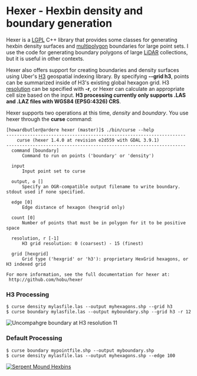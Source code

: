 # Hexer - Hexbin density and boundary generation

Hexer is a [LGPL] C++ library that provides some classes for generating 
hexbin density surfaces and [multipolygon] boundaries for large point sets. I use 
the code for generating boundary polygons of large [LiDAR] collections, but it is 
useful in other contexts.

Hexer also offers support for creating boundaries and density surfaces using Uber's [H3] 
geospatial indexing library. By specifying <b>--grid h3</b>, points can be summarized
inside of H3's existing global hexagon grid. H3 [resolution] can be specified with <b>-r</b>,
or Hexer can calculate an appropriate cell size based on the input. <b>H3 processing
currently only supports .LAS and .LAZ files with WGS84 (EPSG:4326) CRS</b>.

Hexer supports two operations at this time, <i>density</i> and <i>boundary</i>. You 
use hexer through the <b>curse</b> command:

```
[howardbutler@ardere hexer (master)]$ ./bin/curse --help
--------------------------------------------------------------------
    curse (hexer 1.4.0 at revision e2d559 with GDAL 3.9.1)
--------------------------------------------------------------------
  command [boundary]
      Command to run on points ('boundary' or 'density')

  input
      Input point set to curse

  output, o []
      Specify an OGR-compatible output filename to write boundary. stdout used if none specified.

  edge [0]
      Edge distance of hexagon (hexgrid only)

  count [0]
      Number of points that must be in polygon for it to be positive space

  resolution, r [-1]
      H3 grid resolution: 0 (coarsest) - 15 (finest)

  grid [hexgrid]
      Grid type ('hexgrid' or 'h3'): proprietary HexGrid hexagons, or H3 indexed grid

For more information, see the full documentation for hexer at:
 http://github.com/hobu/hexer

```
### H3 Processing
```
$ curse density mylasfile.las --output myhexagons.shp --grid h3
$ curse boundary mylasfile.las --output myboundary.shp --grid h3 -r 12
```
<img src="https://github.com/ibell13/hexer/raw/h3/images/h3bounds.png?raw=true"  alt="Uncompahgre boundary at H3 resolution 11" />


### Default Processing
```
$ curse boundary mypointfile.shp --output myboundary.shp
$ curse density mylasfile.las --output myhexagons.shp --edge 100
```

<a href="http://a.tiles.mapbox.com/v3/hobu.serpent-mound.html#16.00/39.0346/-83.4353"><img src="https://github.com/hobu/hexer/raw/master/images/serpent.png?raw=true"  alt="Serpent Mound Hexbins" /></a>

[LGPL]: http://www.gnu.org/licenses/lgpl-2.1.html
[LiDAR]: https://en.wikipedia.org/wiki/LIDAR
[multipolygon]: http://en.wikipedia.org/wiki/Well-known_text
[H3]: https://h3geo.org/
[resolution]: https://h3geo.org/docs/core-library/restable 

[map]: http://a.tiles.mapbox.com/v3/hobu.serpent-mound.html#16.00/39.0346/-83.4353

